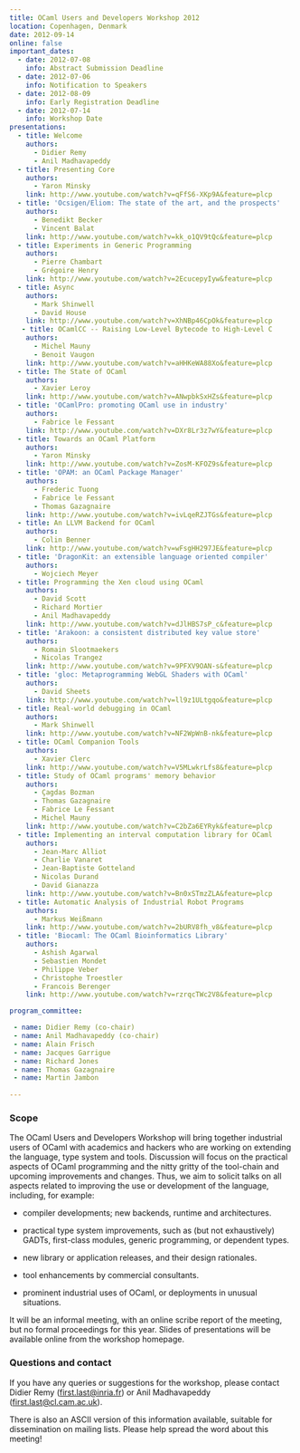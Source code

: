 ```yaml
---
title: OCaml Users and Developers Workshop 2012
location: Copenhagen, Denmark
date: 2012-09-14
online: false
important_dates: 
  - date: 2012-07-08
    info: Abstract Submission Deadline
  - date: 2012-07-06
    info: Notification to Speakers
  - date: 2012-08-09
    info: Early Registration Deadline
  - date: 2012-07-14
    info: Workshop Date
presentations: 
  - title: Welcome
    authors: 
      - Didier Remy
      - Anil Madhavapeddy
  - title: Presenting Core
    authors: 
      - Yaron Minsky
    link: http://www.youtube.com/watch?v=qFfS6-XKp9A&feature=plcp
  - title: 'Ocsigen/Eliom: The state of the art, and the prospects'
    authors: 
      - Benedikt Becker
      - Vincent Balat
    link: http://www.youtube.com/watch?v=kk_o1QV9tQc&feature=plcp 
  - title: Experiments in Generic Programming
    authors: 
      - Pierre Chambart
      - Grégoire Henry
    link: http://www.youtube.com/watch?v=2EcucepyIyw&feature=plcp 
  - title: Async
    authors: 
      - Mark Shinwell
      - David House
    link: http://www.youtube.com/watch?v=XhNBp46CpOk&feature=plcp 
   - title: OCamlCC -- Raising Low-Level Bytecode to High-Level C
    authors: 
      - Michel Mauny
      - Benoit Vaugon
    link: http://www.youtube.com/watch?v=aHHKeWA88Xo&feature=plcp 
  - title: The State of OCaml
    authors: 
      - Xavier Leroy
    link: http://www.youtube.com/watch?v=ANwpbkSxHZs&feature=plcp
  - title: 'OCamlPro: promoting OCaml use in industry'
    authors: 
      - Fabrice le Fessant
    link: http://www.youtube.com/watch?v=DXr8Lr3z7wY&feature=plcp
  - title: Towards an OCaml Platform 
    authors: 
      - Yaron Minsky
    link: http://www.youtube.com/watch?v=ZosM-KFOZ9s&feature=plcp
  - title: 'OPAM: an OCaml Package Manager'
    authors: 
      - Frederic Tuong
      - Fabrice le Fessant
      - Thomas Gazagnaire
    link: http://www.youtube.com/watch?v=ivLqeRZJTGs&feature=plcp
  - title: An LLVM Backend for OCaml
    authors: 
      - Colin Benner
    link: http://www.youtube.com/watch?v=wFsgHH297JE&feature=plcp
  - title: 'DragonKit: an extensible language oriented compiler'
    authors: 
      - Wojciech Meyer
  - title: Programming the Xen cloud using OCaml 
    authors: 
      - David Scott
      - Richard Mortier
      - Anil Madhavapeddy
    link: http://www.youtube.com/watch?v=dJlHBS7sP_c&feature=plcp
  - title: 'Arakoon: a consistent distributed key value store'
    authors: 
      - Romain Slootmaekers
      - Nicolas Trangez
    link: http://www.youtube.com/watch?v=9PFXV9OAN-s&feature=plcp
  - title: 'gloc: Metaprogramming WebGL Shaders with OCaml'
    authors: 
      - David Sheets
    link: http://www.youtube.com/watch?v=ll9z1ULtgqo&feature=plcp
  - title: Real-world debugging in OCaml  
    authors: 
      - Mark Shinwell
    link: http://www.youtube.com/watch?v=NF2WpWnB-nk&feature=plcp
  - title: OCaml Companion Tools
    authors: 
      - Xavier Clerc
    link: http://www.youtube.com/watch?v=V5MLwkrLfs8&feature=plcp
  - title: Study of OCaml programs' memory behavior
    authors: 
      - Çagdas Bozman
      - Thomas Gazagnaire
      - Fabrice Le Fessant
      - Michel Mauny
    link: http://www.youtube.com/watch?v=C2bZa6EYRyk&feature=plcp
  - title: Implementing an interval computation library for OCaml
    authors: 
      - Jean-Marc Alliot
      - Charlie Vanaret
      - Jean-Baptiste Gotteland
      - Nicolas Durand
      - David Gianazza
    link: http://www.youtube.com/watch?v=Bn0xSTmzZLA&feature=plcp
  - title: Automatic Analysis of Industrial Robot Programs
    authors: 
      - Markus Weißmann
    link: http://www.youtube.com/watch?v=2bURV8fh_v8&feature=plcp
  - title: 'Biocaml: The OCaml Bioinformatics Library'
    authors: 
      - Ashish Agarwal
      - Sebastien Mondet
      - Philippe Veber
      - Christophe Troestler
      - Francois Berenger
    link: http://www.youtube.com/watch?v=rzrqcTWc2V8&feature=plcp 

program_committee: 

 - name: Didier Remy (co-chair)
 - name: Anil Madhavapeddy (co-chair)
 - name: Alain Frisch
 - name: Jacques Garrigue
 - name: Richard Jones
 - name: Thomas Gazagnaire
 - name: Martin Jambon
 
---
```


### Scope

The OCaml Users and Developers Workshop will bring together industrial users of OCaml with academics and hackers who are working on extending the language, type system and tools. Discussion will focus on the practical aspects of OCaml programming and the nitty gritty of the tool-chain and upcoming improvements and changes. Thus, we aim to solicit talks on all aspects related to improving the use or development of the language, including, for example:

- compiler developments; new backends, runtime and architectures.

- practical type system improvements, such as (but not exhaustively) GADTs, first-class modules, generic programming, or dependent types.

- new library or application releases, and their design rationales.

- tool enhancements by commercial consultants.

- prominent industrial uses of OCaml, or deployments in unusual situations.

It will be an informal meeting, with an online scribe report of the meeting, but no formal proceedings for this year. Slides of presentations will be available online from the workshop homepage.

### Questions and contact

If you have any queries or suggestions for the workshop, please contact Didier Remy (first.last@inria.fr) or Anil Madhavapeddy (first.last@cl.cam.ac.uk).

There is also an ASCII version of this information available, suitable for dissemination on mailing lists. Please help spread the word about this meeting!

